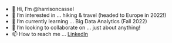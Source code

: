 - 👋 Hi, I’m @harrisoncassel
- 👀 I’m interested in ... hiking & travel (headed to Europe in 2022!)
- 🌱 I’m currently learning ... Big Data Analytics (Fall 2022)
- 💞️ I’m looking to collaborate on ... just about anything!
- 📫 How to reach me ... [LinkedIn](linkedin.com/in/harrison-cassel)

<!---
harrisoncassel/harrisoncassel is a ✨ special ✨ repository because its `README.md` (this file) appears on your GitHub profile.
You can click the Preview link to take a look at your changes.
--->
